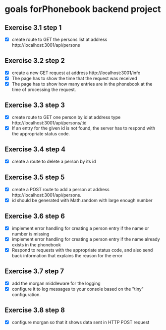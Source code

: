 # goals forPhonebook backend project

## Exercise 3.1 step 1
- [x] create route to GET the persons list at address http://localhost:3001/api/persons

## Exercise 3.2 step 2
- [x] create a new GET request at address http://localhost:3001/info
- [x] The page has to show the time that the request was received
- [x] The page has to show how many entries are in the phonebook at the time of processing the request.

## Exercise 3.3 step 3
- [x] create route to GET one person by id at address type http://localhost:3001/api/persons/:id
- [x] If an entry for the given id is not found, the server has to respond with the appropriate status code.

## Exercise 3.4 step 4
- [x] create a route to delete a person by its id

## Exercise 3.5 step 5
- [x] create a POST route to add a person at address http://localhost:3001/api/persons.
- [x] id should be generated with Math.random with large enough number

## Exercise 3.6 step 6
- [x] implement error handling for creating a person entry if the name or number is missing
- [x] implement error handling for creating a person entry if the name already exists in the phonebook
- [x] Respond to requests with the appropriate status code, and also send back information that explains the reason for the error

## Exercise 3.7 step 7
- [x] add the morgan middleware for the logging
- [x] configure it to log messages to your console based on the "tiny" configuration. 

## Exercise 3.8 step 8
- [x] configure morgan so that it shows data sent in HTTP POST request